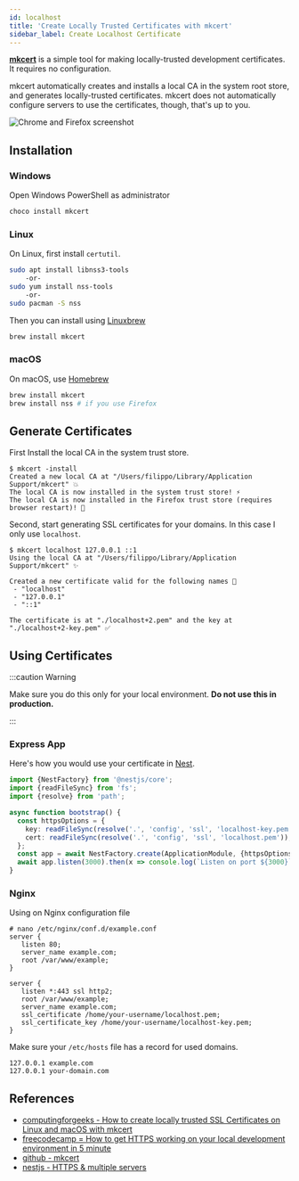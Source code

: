 ```yaml
---
id: localhost
title: 'Create Locally Trusted Certificates with mkcert'
sidebar_label: Create Localhost Certificate
---
```


[**mkcert**](https://github.com/FiloSottile/mkcert) is a simple tool for making locally-trusted development certificates. It requires no configuration.

mkcert automatically creates and installs a local CA in the system root store, and generates locally-trusted certificates. mkcert does not automatically configure servers to use the certificates, though, that's up to you.

![Chrome and Firefox screenshot](https://user-images.githubusercontent.com/1225294/51066373-96d4aa80-15be-11e9-91e2-f4e44a3a4458.png)

## Installation

### Windows

Open Windows PowerShell as administrator

```sh
choco install mkcert
```

### Linux

On Linux, first install `certutil`.

```sh
sudo apt install libnss3-tools
    -or-
sudo yum install nss-tools
    -or-
sudo pacman -S nss
```

Then you can install using [Linuxbrew](http://linuxbrew.sh/)

```sh
brew install mkcert
```

### macOS

On macOS, use [Homebrew](https://brew.sh/)

```sh
brew install mkcert
brew install nss # if you use Firefox
```

## Generate Certificates

First Install the local CA in the system trust store.

```shell
$ mkcert -install
Created a new local CA at "/Users/filippo/Library/Application Support/mkcert" 💥
The local CA is now installed in the system trust store! ⚡️
The local CA is now installed in the Firefox trust store (requires browser restart)! 🦊
```

Second, start generating SSL certificates for your domains. In this case I only use `localhost`.

```shell
$ mkcert localhost 127.0.0.1 ::1
Using the local CA at "/Users/filippo/Library/Application Support/mkcert" ✨

Created a new certificate valid for the following names 📜
 - "localhost"
 - "127.0.0.1"
 - "::1"

The certificate is at "./localhost+2.pem" and the key at "./localhost+2-key.pem" ✅
```

## Using Certificates

:::caution Warning

Make sure you do this only for your local environment. **Do not use this in production.**

:::

### Express App

Here's how you would use your certificate in [Nest](https://nestjs.com/).

```ts
import {NestFactory} from '@nestjs/core';
import {readFileSync} from 'fs';
import {resolve} from 'path';

async function bootstrap() {
  const httpsOptions = {
    key: readFileSync(resolve('.', 'config', 'ssl', 'localhost-key.pem')),
    cert: readFileSync(resolve('.', 'config', 'ssl', 'localhost.pem')),
  };
  const app = await NestFactory.create(ApplicationModule, {httpsOptions});
  await app.listen(3000).then(x => console.log(`Listen on port ${3000}`));
}
```

### Nginx

Using on Nginx configuration file

```nginx
# nano /etc/nginx/conf.d/example.conf
server {
   listen 80;
   server_name example.com;
   root /var/www/example;
}

server {
   listen *:443 ssl http2;
   root /var/www/example;
   server_name example.com;
   ssl_certificate /home/your-username/localhost.pem;
   ssl_certificate_key /home/your-username/localhost-key.pem;
}
```

Make sure your `/etc/hosts` file has a record for used domains.

```shell
127.0.0.1 example.com
127.0.0.1 your-domain.com
```

## References

- [computingforgeeks - How to create locally trusted SSL Certificates on Linux and macOS with mkcert](https://computingforgeeks.com/how-to-create-locally-trusted-ssl-certificates-on-linux-and-macos-with-mkcert/)
- [freecodecamp = How to get HTTPS working on your local development environment in 5 minute](https://medium.freecodecamp.org/how-to-get-https-working-on-your-local-development-environment-in-5-minutes-7af615770eec)
- [github - mkcert](https://github.com/FiloSottile/mkcert)
- [nestjs - HTTPS & multiple servers](https://docs.nestjs.com/faq/multiple-servers)
